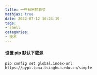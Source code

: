 ```yaml
---
title: 一些有用的命令
mathjax: true
date: 2022-07-12 16:24:19
tags:
- shell
categories:
- 技术
---
```


#### 设置 pip 默认下载源

`pip config set global.index-url https://pypi.tuna.tsinghua.edu.cn/simple`

